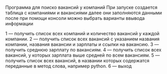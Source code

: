 Программа для поиско вакансий у компаний 
При запуске создается таблица с компаниями и вакансиями
далее они заполняются данными
после при помощи консоли можно выбрать варианты ввывода информации
 
1 — получить список всех компаний и количество вакансий у каждой компании.
2 — получить список всех вакансий с указанием названия компании, названия вакансии и зарплаты и ссылки на вакансию.
3 — получить среднюю зарплату по вакансиям.
4 — получить список всех вакансий, у которых зарплата выше средней по всем вакансиям.
5 — получить список всех вакансий, в названии которых содержатся переданные в метод слова, например python.
6 — выход
